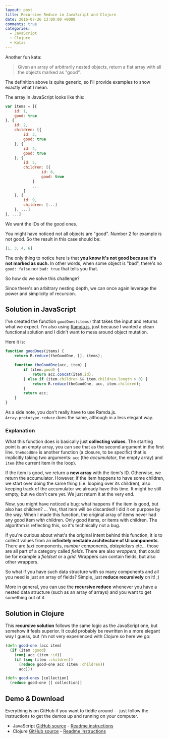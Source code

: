 ```yaml
---
layout: post
title: Recursive Reduce in JavaScript and Clojure
date: 2016-07-26 13:00:00 +0000
comments: true
categories:
  - JavaScript
  - Clojure
  - Katas
---
```


Another fun kata:

> Given an array of arbitrarily nested objects, return a flat array with all the objects marked as "good".

The definition above is quite generic, so I'll provide examples to show
exactly what I mean.

The array in JavaScript looks like this:

``` javascript
var items = [{
    id: 1,
    good: true
}, {
    id: 2,
    children: [{
        id: 3,
        good: true
    }, {
        id: 4,
        good: true
    }, {
        id: 5,
        children: [{
                id: 6,
                good: true
            }
            ...
        ]
    }, {
        id: 9,
        children: [...]
    }, ...]
}, ...]
```

We want the IDs of the good ones.

You might have noticed not all objects are "good". Number 2 for example
is not good. So the result in this case should be:

``` javascript
[1, 3, 4, 6]
```

The only thing to notice here is that **you know it's not good because
it's not marked as such.** In other words, when some object is "bad",
there's no `good: false` nor `bad: true` that tells you that.

So how do we solve this challenge?

Since there's an arbitrary nesting depth, we can once again leverage the
power and simplicity of recursion.

## Solution in JavaScript

I've created the function `goodOnes(items)` that takes the input and
returns what we expect. I'm also using [Ramda.js](https://github.com/ramda/ramda), just because I wanted a clean functional solution and I didn't want to mess around
object mutation.

Here it is:

``` javascript
function goodOnes(items) {
    return R.reduce(theGoodOne, [], items);

    function theGoodOne(acc, item) {
        if (item.good) {
            return acc.concat(item.id);
        } else if (item.children && item.children.length > 0) {
            return R.reduce(theGoodOne, acc, item.children);
        }
        return acc;
    }
}
```

As a side note, you don't really have to use Ramda.js.
`Array.prototype.reduce` does the same, although in a less elegant way.

### Explanation

What this function does is basically just **collecting values**. The
starting point is an empty array, you can see that as the second
argument in the first line. `theGoodOne` is another function (a closure,
to be specific) that is implicitly taking two arguments: `acc` (the
*accumulator*, the empty array) and `item` (the current item in the loop).

If the item is good, we return a **new array** with the item's ID.
Otherwise, we return the accumulator. However, if the item happens to
have some children, we start over doing the same thing (i.e. looping
over its children), also keeping track of the accumulator we already
have this time. It might be still empty, but we don't care yet. We just
return it at the very end.

Now, you might have noticed a bug: what happens if the item is good, but also
has children? ... Yes, that item will be discarded! I did it on purpose 
by the way. When I made this function, the original array of items never 
had any good item *with* children. Only good items, or items with children.
The algorithm is reflecting this, so it's technically not a bug.

If you're curious about what's the original intent behind this function, it is to
collect values from an **infinitely nestable architecture of UI components**.
There are *text* components, *number* components, *datepickers* etc...
those are all part of a category called *fields*. There are also
*wrappers*, that could be for example a *fieldset* or a *grid*. Wrappers can
contain fields, but also other wrappers.

So what if you have such data structure with so many components and all
you need is just an array of fields? Simple, just **reduce recursively**
on it! ;)

More in general, you can use the **recursive reduce** whenever you have
a nested data structure (such as an array of arrays) and you want to get something out of it.


## Solution in Clojure

This **recursive solution** follows the same logic as the JavaScript
one, but somehow it feels superior. It could probably be rewritten in a
more elegant way I guess, but I'm not very experienced with Clojure so
here we go:

``` clojure
(defn good-one [acc item]
  (if (item :good)
    (conj acc (item :id))
    (if (seq (item :children))
      (reduce good-one acc (item :children))
      acc)))

(defn good-ones [collection]
  (reduce good-one [] collection))
```

## Demo & Download

Everything is on GitHub if you want to fiddle around -- just follow the instructions to get the demos up and running on your computer.

- JavaScript [GitHub source](https://github.com/simonewebdesign/es2015-recursive-reduce/blob/master/main.js) - [Readme instructions](https://github.com/simonewebdesign/es2015-recursive-reduce#readme)
- Clojure [GitHub source](https://github.com/simonewebdesign/clojure-recursive-reduce/blob/master/test/clojure_recursive_reduce/core_test.clj) - [Readme instructions](https://github.com/simonewebdesign/clojure-recursive-reduce#readme)
